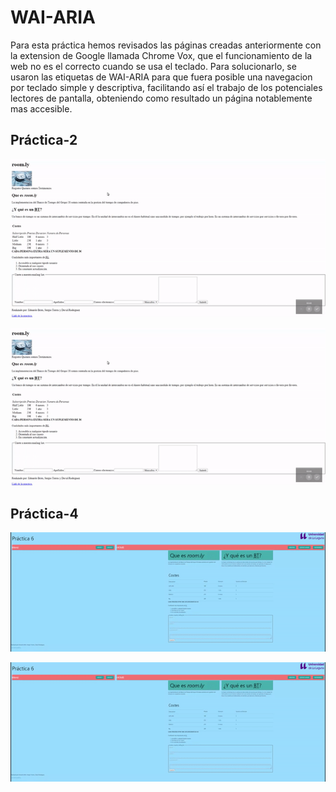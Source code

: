 # WAI-ARIA

Para esta práctica hemos revisados las páginas creadas anteriormente con la extension de Google llamada Chrome Vox, que el funcionamiento de la web no es el correcto cuando se usa el teclado. Para solucionarlo, se usaron las etiquetas de WAI-ARIA para que fuera posible una navegacion por teclado simple y descriptiva, facilitando así el trabajo de los potenciales lectores de pantalla, obteniendo como resultado un página notablemente mas accesible.

## Práctica-2

![](gif/p2antes.gif)

![](gif/p2antes.gif)

## Práctica-4

![](gif/p4antes.gif)

![](gif/p4antes.gif)